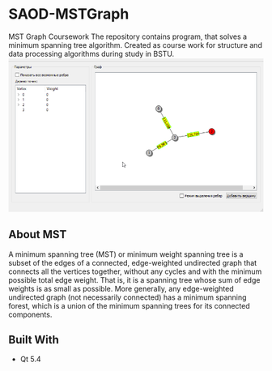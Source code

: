 # SAOD-MSTGraph
MST Graph Coursework
The repository contains program, that solves a minimum spanning tree algorithm. Created as course work for structure and data processing algorithms during study in BSTU.
![Demo gif](https://github.com/PsychoSanchez/SAOD-MSTGraph/raw/master/img/demo.gif)

## About MST
A minimum spanning tree (MST) or minimum weight spanning tree is a subset of the edges of a connected, edge-weighted undirected graph that connects all the vertices together, without any cycles and with the minimum possible total edge weight. That is, it is a spanning tree whose sum of edge weights is as small as possible. More generally, any edge-weighted undirected graph (not necessarily connected) has a minimum spanning forest, which is a union of the minimum spanning trees for its connected components.

## Built With
* Qt 5.4
